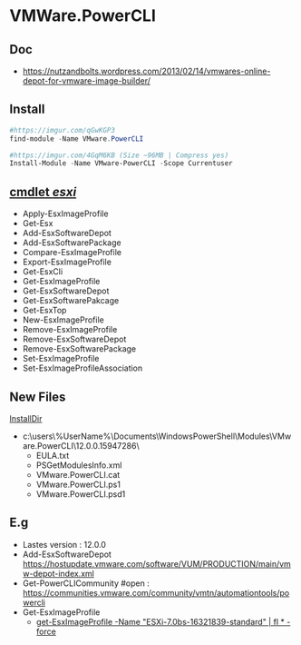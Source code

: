 # VMWare.PowerCLI

## Doc
* https://nutzandbolts.wordpress.com/2013/02/14/vmwares-online-depot-for-vmware-image-builder/

## Install
````PowerShell
#https://imgur.com/qGwKGP3
find-module -Name VMware.PowerCLI
````

````PowerShell
#https://imgur.com/4GqM6KB (Size ~96MB | Compress yes)
Install-Module -Name VMware-PowerCLI -Scope Currentuser
````

## [cmdlet *esxi*](https://imgur.com/9jG802n)
* Apply-EsxImageProfile
* Get-Esx
* Add-EsxSoftwareDepot
* Add-EsxSoftwarePackage
* Compare-EsxImageProfile
* Export-EsxImageProfile
* Get-EsxCli
* Get-EsxImageProfile
* Get-EsxSoftwareDepot
* Get-EsxSoftwarePakcage
* Get-EsxTop
* New-EsxImageProfile
* Remove-EsxImageProfile
* Remove-EsxSoftwareDepot
* Remove-EsxSoftwarePackage
* Set-EsxImageProfile
* Set-EsxImageProfileAssociation

## New Files
[InstallDir](https://imgur.com/5cE8N1t)
* c:\users\\%UserName%\Documents\WindowsPowerShell\Modules\VMware.PowerCLI\12.0.0.15947286\
  * EULA.txt
  * PSGetModulesInfo.xml
  * VMware.PowerCLI.cat
  * VMware.PowerCLI.ps1
  * VMware.PowerCLI.psd1

## E.g
* Lastes version : 12.0.0
* Add-EsxSoftwareDepot https://hostupdate.vmware.com/software/VUM/PRODUCTION/main/vmw-depot-index.xml
* Get-PowerCLICommunity #open : https://communities.vmware.com/community/vmtn/automationtools/powercli
* Get-EsxImageProfile
  * [get-EsxImageProfile -Name "ESXi-7.0bs-16321839-standard" | fl * -force](https://imgur.com/dYY54WW)
